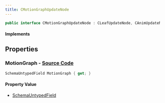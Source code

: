 ```yaml
---
title: CMotionGraphUpdateNode
---
```


```csharp
public interface CMotionGraphUpdateNode : CLeafUpdateNode, CAnimUpdateNodeBase, ISchemaClass<CAnimUpdateNodeBase>, ISchemaClass<CLeafUpdateNode>, ISchemaClass<CMotionGraphUpdateNode>, ISchemaField, ISchemaClass, INativeHandle
```

#### Implements

## Properties

### **MotionGraph** - [Source Code](https://github.com/swiftly-solution/swiftlys2/blob/main/managed/src/SwiftlyS2.Generated/Schemas/Interfaces/CMotionGraphUpdateNode.cs#L17)

```csharp
SchemaUntypedField MotionGraph { get; }
```

#### Property Value

- [SchemaUntypedField](/docs/api/shared/schemas/schemauntypedfield)

